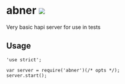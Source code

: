 # abner [![](https://travis-ci.org/creativelive/abner.svg?branch=master)](https://travis-ci.org/creativelive/abner)

Very basic hapi server for use in tests

## Usage

```
'use strict';

var server = require('abner')(/* opts */);
server.start();
```

